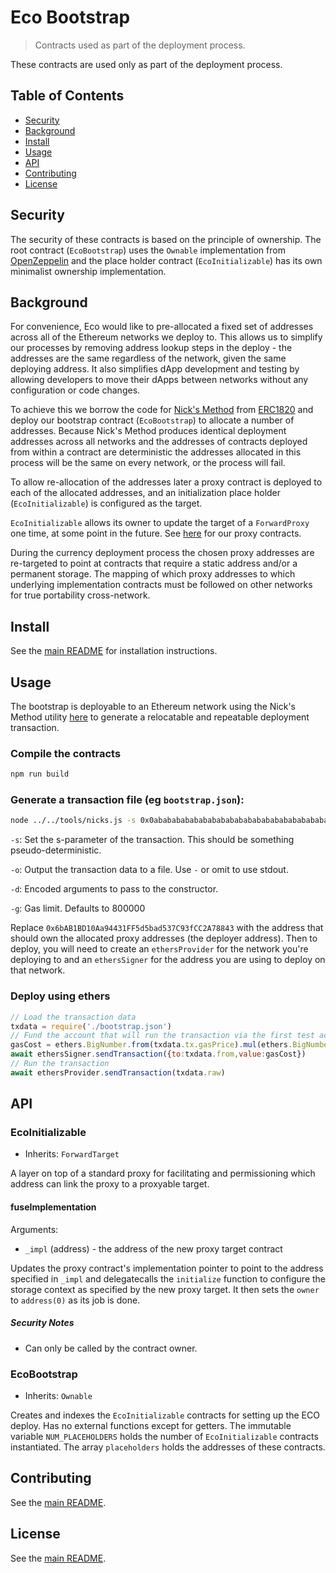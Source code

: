 # Eco Bootstrap
> Contracts used as part of the deployment process.

These contracts are used only as part of the deployment process.

## Table of Contents
 - [Security](#security)
 - [Background](#background)
 - [Install](#install)
 - [Usage](#usage)
 - [API](#api)
 - [Contributing](#contributing)
 - [License](#license)

## Security
The security of these contracts is based on the principle of ownership. The root contract (`EcoBootstrap`) uses the `Ownable` implementation from [OpenZeppelin](https://docs.openzeppelin.com/contracts/2.x/access-control) and the place holder contract (`EcoInitializable`) has its own minimalist ownership implementation.

## Background
For convenience, Eco would like to pre-allocated a fixed set of addresses across all of the Ethereum networks we deploy to. This allows us to simplify our processes by removing address lookup steps in the deploy - the addresses are the same regardless of the network, given the same deploying address. It also simplifies dApp development and testing by allowing developers to move their dApps between networks without any configuration or code changes.

To achieve this we borrow the code for [Nick's Method](https://weka.medium.com/how-to-send-ether-to-11-440-people-187e332566b7) from [ERC1820](https://weka.medium.com/how-to-send-ether-to-11-440-people-187e332566b7) and deploy our bootstrap contract (`EcoBootstrap`) to allocate a number of addresses. Because Nick's Method produces identical deployment addresses across all networks and the addresses of contracts deployed from within a contract are deterministic the addresses allocated in this process will be the same on every network, or the process will fail.

To allow re-allocation of the addresses later a proxy contract is deployed to each of the allocated addresses, and an initialization place holder (`EcoInitializable`) is configured as the target.

`EcoInitializable` allows its owner to update the target of a `ForwardProxy` one time, at some point in the future. See [here](../proxy/) for our proxy contracts.

During the currency deployment process the chosen proxy addresses are re-targeted to point at contracts that require a static address and/or a permanent storage. The mapping of which proxy addresses to which underlying implementation contracts must be followed on other networks for true portability cross-network.

## Install
See the [main README](../../README.md) for installation instructions.

## Usage
The bootstrap is deployable to an Ethereum network using the Nick's Method utility [here](../../tools/nicks.js) to generate a relocatable and repeatable deployment transaction.

### Compile the contracts
```bash
npm run build
```

### Generate a transaction file (eg `bootstrap.json`):
```bash
node ../../tools/nicks.js -s 0x0abababababababababababababababababababababababababababababababa -g 200000 -d "0x6bAB1BD10Aa94431FF5d5bad537C93fCC2A78843" -o bootstrap.json ../../build/contracts/EcoBootstrap.json
```
`-s`: Set the s-parameter of the transaction. This should be something pseudo-deterministic.

`-o`: Output the transaction data to a file. Use `-` or omit to use stdout.

`-d`: Encoded arguments to pass to the constructor.

`-g`: Gas limit. Defaults to 800000

Replace `0x6bAB1BD10Aa94431FF5d5bad537C93fCC2A78843` with the address that should own the allocated proxy addresses (the deployer address). Then to deploy, you will need to create an `ethersProvider` for the network you're deploying to and an `ethersSigner` for the address you are using to deploy on that network.

### Deploy using ethers
```javascript
// Load the transaction data
txdata = require('./bootstrap.json')
// Fund the account that will run the transaction via the first test account
gasCost = ethers.BigNumber.from(txdata.tx.gasPrice).mul(ethers.BigNumber.from(txdata.tx.gasLimit))
await ethersSigner.sendTransaction({to:txdata.from,value:gasCost})
// Run the transaction
await ethersProvider.sendTransaction(txdata.raw)
```

## API
### EcoInitializable
 - Inherits: `ForwardTarget`

A layer on top of a standard proxy for facilitating and permissioning which address can link the proxy to a proxyable target.

#### fuseImplementation
Arguments:
 - `_impl` (address) - the address of the new proxy target contract

Updates the proxy contract's implementation pointer to point to the address specified in `_impl` and delegatecalls the `initialize` function to configure the storage context as specified by the new proxy target. It then sets the `owner` to `address(0)` as its job is done.

##### Security Notes
 - Can only be called by the contract owner.

### EcoBootstrap
 - Inherits: `Ownable`

Creates and indexes the `EcoInitializable` contracts for setting up the ECO deploy. Has no external functions except for getters. The immutable variable `NUM_PLACEHOLDERS` holds the number of `EcoInitializable` contracts instantiated. The array `placeholders` holds the addresses of these contracts.

## Contributing
See the [main README](../../README.md).

## License
See the [main README](../../README.md).
